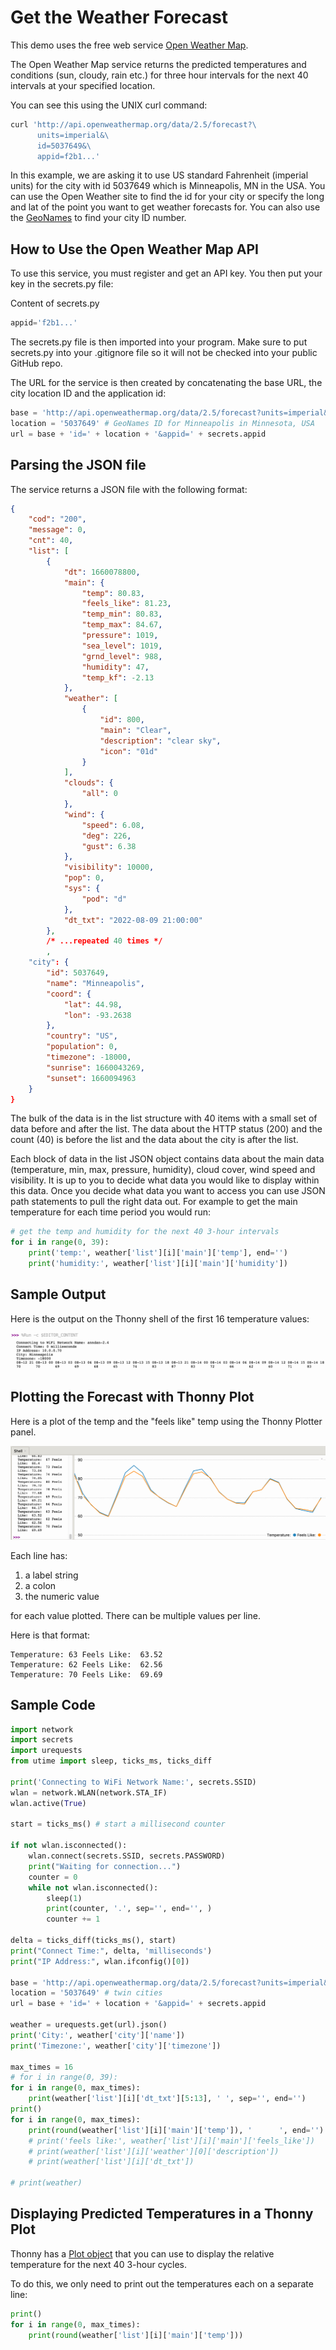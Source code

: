 # Get the Weather Forecast

This demo uses the free web service [Open Weather Map](http://openweathermap.org).

The Open Weather Map service returns the predicted temperatures and conditions (sun, cloudy, rain etc.) for three hour intervals for the next 40 intervals at your specified location.

You can see this using the UNIX curl command:

```sh
curl 'http://api.openweathermap.org/data/2.5/forecast?\
      units=imperial&\
      id=5037649&\
      appid=f2b1...'
```

In this example, we are asking it to use US standard Fahrenheit (imperial units) for the city with id 5037649 which is Minneapolis, MN in the USA.  You can use the Open Weather site to find the id for your city or specify the long and lat of the point you want to get weather forecasts for.  You can also use the [GeoNames](https://www.geonames.org/5037649/minneapolis.html) to find your city ID number.

## How to Use the Open Weather Map API

To use this service, you must register and get an API key.  You then put your key in the secrets.py file:

Content of secrets.py
```python
appid='f2b1...'
```

The secrets.py file is then imported into your program.  Make sure to put secrets.py into your .gitignore file so it will not be checked into your public GitHub repo.

The URL for the service is then created by concatenating the base URL, the city location ID and the application id:

```python
base = 'http://api.openweathermap.org/data/2.5/forecast?units=imperial&'
location = '5037649' # GeoNames ID for Minneapolis in Minnesota, USA
url = base + 'id=' + location + '&appid=' + secrets.appid
```

## Parsing the JSON file

The service returns a JSON file with the following format:

```json
{
    "cod": "200",
    "message": 0,
    "cnt": 40,
    "list": [
        {
            "dt": 1660078800,
            "main": {
                "temp": 80.83,
                "feels_like": 81.23,
                "temp_min": 80.83,
                "temp_max": 84.67,
                "pressure": 1019,
                "sea_level": 1019,
                "grnd_level": 988,
                "humidity": 47,
                "temp_kf": -2.13
            },
            "weather": [
                {
                    "id": 800,
                    "main": "Clear",
                    "description": "clear sky",
                    "icon": "01d"
                }
            ],
            "clouds": {
                "all": 0
            },
            "wind": {
                "speed": 6.08,
                "deg": 226,
                "gust": 6.38
            },
            "visibility": 10000,
            "pop": 0,
            "sys": {
                "pod": "d"
            },
            "dt_txt": "2022-08-09 21:00:00"
        }, 
        /* ...repeated 40 times */
        ,
    "city": {
        "id": 5037649,
        "name": "Minneapolis",
        "coord": {
            "lat": 44.98,
            "lon": -93.2638
        },
        "country": "US",
        "population": 0,
        "timezone": -18000,
        "sunrise": 1660043269,
        "sunset": 1660094963
    }
}
```

The bulk of the data is in the list structure with 40 items with a small set of data before and after the list.  The data about the HTTP status (200) and the count (40) is before the list and the data about the city is after the list.

Each block of data in the list JSON object contains data about the main data (temperature, min, max, pressure, humidity), cloud cover, wind speed and visibility.  It is up to you to decide what data you would like to display within this data.  Once you decide what data you want to access you can use JSON path statements to pull the right data out.  For example to get the main temperature for each time period you would run:

```python
# get the temp and humidity for the next 40 3-hour intervals
for i in range(0, 39):
    print('temp:', weather['list'][i]['main']['temp'], end='')
    print('humidity:', weather['list'][i]['main']['humidity'])
```

## Sample Output

Here is the output on the Thonny shell of the first 16 temperature values:

![Network Weather Results](../img/network-weather-results.png)

## Plotting the Forecast with Thonny Plot

Here is a plot of the temp and the "feels like" temp using the Thonny Plotter panel.

![Wireless Forecast Thonny Plot](../img/network-forecast-thonny-plot.png)

Each line has:

1. a label string
2. a colon
3. the numeric value 
   
for each value plotted.  There can be multiple values per line.

Here is that format:

```
Temperature: 63 Feels Like:  63.52
Temperature: 62 Feels Like:  62.56
Temperature: 70 Feels Like:  69.69
```

## Sample Code

```python
import network
import secrets
import urequests
from utime import sleep, ticks_ms, ticks_diff

print('Connecting to WiFi Network Name:', secrets.SSID)
wlan = network.WLAN(network.STA_IF)
wlan.active(True)

start = ticks_ms() # start a millisecond counter

if not wlan.isconnected():
    wlan.connect(secrets.SSID, secrets.PASSWORD)
    print("Waiting for connection...")
    counter = 0
    while not wlan.isconnected():
        sleep(1)
        print(counter, '.', sep='', end='', )
        counter += 1

delta = ticks_diff(ticks_ms(), start)
print("Connect Time:", delta, 'milliseconds')
print("IP Address:", wlan.ifconfig()[0])

base = 'http://api.openweathermap.org/data/2.5/forecast?units=imperial&'
location = '5037649' # twin cities
url = base + 'id=' + location + '&appid=' + secrets.appid

weather = urequests.get(url).json()
print('City:', weather['city']['name'])
print('Timezone:', weather['city']['timezone'])

max_times = 16
# for i in range(0, 39):
for i in range(0, max_times):
    print(weather['list'][i]['dt_txt'][5:13], ' ', sep='', end='')
print()
for i in range(0, max_times):    
    print(round(weather['list'][i]['main']['temp']), '      ', end='')
    # print('feels like:', weather['list'][i]['main']['feels_like'])
    # print(weather['list'][i]['weather'][0]['description'])
    # print(weather['list'][i]['dt_txt'])
    
# print(weather)
```

## Displaying Predicted Temperatures in a Thonny Plot

Thonny has a [Plot object](https://github.com/thonny/thonny/blob/707e69ec3a567df5f82205c5a2ae0d79f186ed25/thonny/plugins/help/plotter.rst) that you can use to display the relative temperature for the next 40 3-hour cycles.

To do this, we only need to print out the temperatures each on a separate line:

```python
print()
for i in range(0, max_times):    
    print(round(weather['list'][i]['main']['temp']))
```